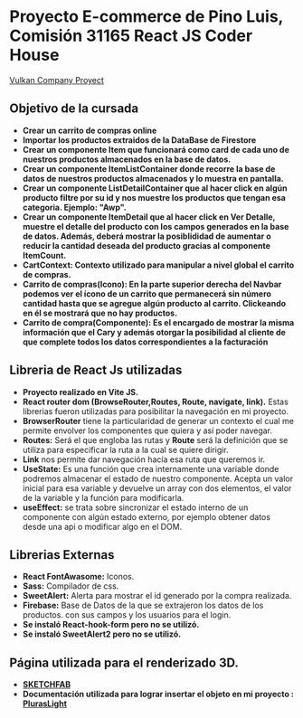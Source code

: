 # Proyecto E-commerce de Pino Luis, Comisión 31165 React JS Coder House

[Vulkan Company Proyect](https://proyect-pino-vulkancsgo.netlify.app)

## Objetivo de la cursada

- **Crear un carrito de compras online**
- **Importar los productos extraidos de la DataBase de Firestore**
- **Crear un componente Item que funcionará como card de cada uno de nuestros productos almacenados en la base de datos.**
- **Crear un componente ItemListContainer donde recorre la base de datos de nuestros productos almacenados y lo muestra en pantalla.**
- **Crear un componente ListDetailContainer que al hacer click en algún producto filtre por su id y nos muestre los productos que tengan esa categoria. Ejemplo: "Awp".**
- **Crear un componente ItemDetail que al hacer click en Ver Detalle, muestre el detalle del producto con los campos generados en la base de datos. Además, deberá mostrar la posiblididad de aumentar o reducir la cantidad deseada del producto gracias al componente ItemCount.**
- **CartContext: Contexto utilizado para manipular a nivel global el carrito de compras.**
- **Carrito de compras(Icono): En la parte superior derecha del Navbar podemos ver el ícono de un carrito que permanecerá sin número cantidad hasta que se agregue algún producto al carrito. Clickeando en él se mostrará que no hay productos.**
- **Carrito de compra(Componente): Es el encargado de mostrar la misma información que el Cary y además otorgar la posibilidad al cliente de que complete todos los datos correspondientes a la facturación**





## Libreria de React Js utilizadas

- **Proyecto realizado en Vite JS.**
- **React router dom (BrowseRouter,Routes, Route, navigate, link).** Estas librerias fueron utilizadas para posibilitar la navegación en mi proyecto. 
- **BrowserRouter** tiene la particularidad de generar un contexto el cual me permite envolver los componentes que quiera y así poder navegar.
- **Routes:** Será el que engloba las rutas y **Route** será la definición que se utiliza para especificar la ruta a la cual se quiere dirigir.
- **Link** nos permite dar navegación hacía esa ruta que queremos ir.
- **UseState:** Es una función que crea internamente una variable donde podremos almacenar el estado de nuestro componente. Acepta un valor inicial para esa variable y devuelve un array con dos elementos, el valor de la variable y la función para modificarla.
- **useEffect:** se trata sobre sincronizar el estado interno de un componente con algún estado externo, por ejemplo obtener datos desde una api o modificar algo en el DOM.


## Librerias Externas

- **React FontAwasome:** Iconos.
- **Sass:** Compilador de css.
- **SweetAlert:** Alerta para mostrar el id generado por la compra realizada.
- **Firebase:** Base de Datos de la que se extrajeron los datos de los productos. con sus campos y los usuarios para el login.
- **Se instaló React-hook-form pero no se utilizó.**
- **Se instaló SweetAlert2 pero no se utilizó.**

## Página utilizada para el renderizado 3D.
- [**SKETCHFAB**](https://sketchfab.com/csgoitems.pro)
- **Documentación utilizada para lograr insertar el objeto en mi proyecto : [PlurasLight](https://www.pluralsight.com/guides/return-html-elements-in-json)**


